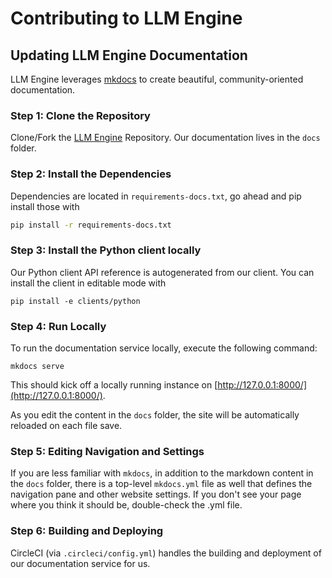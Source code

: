 # Contributing to LLM Engine

## Updating LLM Engine Documentation

LLM Engine leverages [mkdocs](https://www.mkdocs.org/) to create beautiful, community-oriented documentation.

### Step 1: Clone the Repository

Clone/Fork the [LLM Engine](https://github.com/scaleapi/llm-engine) Repository. Our documentation lives in the `docs` folder.

### Step 2: Install the Dependencies

Dependencies are located in `requirements-docs.txt`, go ahead and pip install those with 

```bash
pip install -r requirements-docs.txt
```

### Step 3: Install the Python client locally

Our Python client API reference is autogenerated from our client. You can install the client in editable mode with

```
pip install -e clients/python
```

### Step 4: Run Locally

To run the documentation service locally, execute the following command:

```
mkdocs serve
```

This should kick off a locally running instance on [http://127.0.0.1:8000/](http://127.0.0.1:8000/).

As you edit the content in the `docs` folder, the site will be automatically reloaded on each file save.

### Step 5: Editing Navigation and Settings

If you are less familiar with `mkdocs`, in addition to the markdown content in the `docs` folder, there is a top-level 
`mkdocs.yml` file as well that defines the navigation pane and other website settings. If you don't see your page where 
you think it should be, double-check the .yml file.

### Step 6: Building and Deploying

CircleCI (via `.circleci/config.yml`) handles the building and deployment of our documentation service for us.

